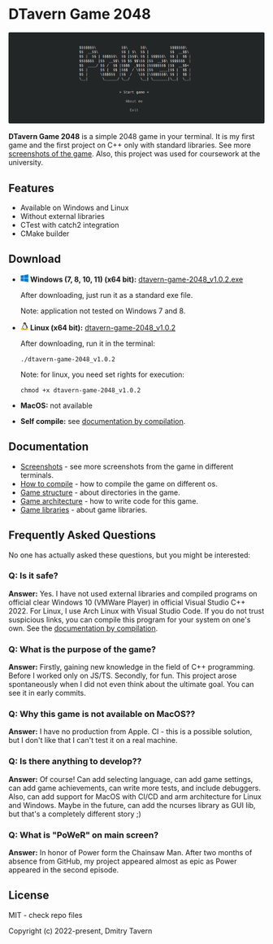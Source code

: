 # **DTavern Game 2048**

<img src="./resources/readme-banner.png" alt="The first game screen">

**DTavern Game 2048** is a simple 2048 game in your terminal. It is my first game and the first project on C++ only with standard libraries. See more [screenshots of the game](docs/preview-screenshots.md). Also, this project was used for coursework at the university.

## **Features**

- Available on Windows and Linux
- Without external libraries
- CTest with catch2 integration
- CMake builder

## **Download**

- <img src="./resources/windows-icon.png"> **Windows (7, 8, 10, 11) (x64 bit):** [dtavern-game-2048_v1.0.2.exe](https://github.com/dmitrytavern/2048/releases/download/v1.0.2/dtavern-game-2048_v1.0.2.exe)

  After downloading, just run it as a standard exe file.

  Note: application not tested on Windows 7 and 8.

- <img src="./resources/linux-icon.png"> **Linux (x64 bit):** [dtavern-game-2048_v1.0.2](https://github.com/dmitrytavern/2048/releases/download/v1.0.2/dtavern-game-2048_v1.0.2)

  After downloading, run it in the terminal:

  ```
  ./dtavern-game-2048_v1.0.2
  ```

  Note: for linux, you need set rights for execution:

  ```
  chmod +x dtavern-game-2048_v1.0.2
  ```

- **MacOS:** not available
- **Self compile:** see [documentation by compilation](docs/project-compilation.md).

## **Documentation**

- [Screenshots](docs/preview-screenshots.md) - see more screenshots from the game in different terminals.
- [How to compile](docs/project-compilation.md) - how to compile the game on different os.
- [Game structure](docs/project-structure.md) - about directories in the game.
- [Game architecture](docs/project-architecture.md) - how to write code for this game.
- [Game libraries](docs/project-libraries.md) - about game libraries.

## **Frequently Asked Questions**

No one has actually asked these questions, but you might be interested:

### **Q: Is it safe?**

**Answer:** Yes. I have not used external libraries and compiled programs on official clear Windows 10 (VMWare Player) in official Visual Studio C++ 2022. For Linux, I use Arch Linux with Visual Studio Code. If you do not trust suspicious links, you can compile this program for your system on one's own. See the [documentation by compilation](docs/project-compilation.md).

### **Q: What is the purpose of the game?**

**Answer:** Firstly, gaining new knowledge in the field of C++ programming. Before I worked only on JS/TS. Secondly, for fun. This project arose spontaneously when I did not even think about the ultimate goal. You can see it in early commits.

### **Q: Why this game is not available on MacOS??**

**Answer:** I have no production from Apple. CI - this is a possible solution, but I don't like that I can't test it on a real machine.

### **Q: Is there anything to develop??**

**Answer:** Of course! Can add selecting language, can add game settings, can add game achievements, can write more tests, and include debuggers. Also, can add support for MacOS with CI/CD and arm architecture for Linux and Windows. Maybe in the future, can add the ncurses library as GUI lib, but that's a completely different story ;)

### **Q: What is "PoWeR" on main screen?**

**Answer:** In honor of Power form the Chainsaw Man. After two months of absence from GitHub, my project appeared almost as epic as Power appeared in the second episode.

## **License**

MIT - check repo files

Copyright (c) 2022-present, Dmitry Tavern
